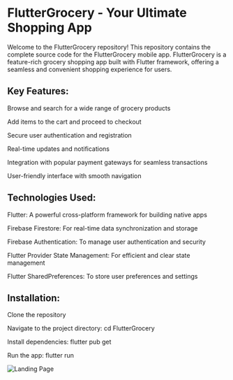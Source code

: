 # FlutterGrocery - Your Ultimate Shopping App

Welcome to the FlutterGrocery repository! This repository contains the complete source code for the FlutterGrocery mobile app. FlutterGrocery is a feature-rich grocery shopping app built with Flutter framework, offering a seamless and convenient shopping experience for users.
## Key Features:

Browse and search for a wide range of grocery products

Add items to the cart and proceed to checkout

Secure user authentication and registration

Real-time updates and notifications

Integration with popular payment gateways for seamless transactions

User-friendly interface with smooth navigation
## Technologies Used:
Flutter: A powerful cross-platform framework for building native apps

Firebase Firestore: For real-time data synchronization and storage

Firebase Authentication: To manage user authentication and security

Flutter Provider State Management: For efficient and clear state management

Flutter SharedPreferences: To store user preferences and settings

## Installation:
Clone the repository

Navigate to the project directory: cd FlutterGrocery

Install dependencies: flutter pub get

Run the app: flutter run

![Landing Page](https://github.com/Djallelbrahmia/grocery_app/assets/95053780/95e4b5bb-0219-4379-8afb-db675c30d011)
